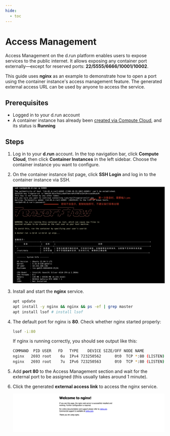```yaml
---
hide:
  - toc
---
```


# Access Management

Access Management on the d.run platform enables users to expose services to the public internet. It allows exposing any container port externally—except for reserved ports: **22/5555/6666/10001/10002**.

This guide uses **nginx** as an example to demonstrate how to open a port using the container instance's access management feature. The generated external access URL can be used by anyone to access the service.

## Prerequisites

- Logged in to your d.run account
- A container instance has already been [created via Compute Cloud](../instance.md), and its status is **Running**

## Steps

1. Log in to your **d.run** account. In the top navigation bar, click **Compute Cloud**, then click **Container Instances** in the left sidebar. Choose the container instance you want to configure.

    <!-- ![Container Instance List](../images/ins1.png) -->

2. On the container instance list page, click **SSH Login** and log in to the container instance via SSH.

    <!-- ![SSH Login 1](../images/sshsecret.png) -->
    
    ![SSH Login 2](../images/terminal1.jpeg)

3. Install and start the **nginx** service.

    ```bash
    apt update
    apt install -y nginx && nginx && ps -ef | grep master
    apt install lsof # install lsof
    ```

4. The default port for nginx is **80**. Check whether nginx started properly:

    ```bash
    lsof -i:80
    ```
    
    If nginx is running correctly, you should see output like this:

    ```bash
    COMMAND  PID USER   FD   TYPE    DEVICE SIZE/OFF NODE NAME
    nginx   2693 root    6u  IPv4 723250562      0t0  TCP *:80 (LISTEN)
    nginx   2693 root    7u  IPv6 723250563      0t0  TCP *:80 (LISTEN)
    ```

5. Add **port 80** to the Access Management section and wait for the external port to be assigned (this usually takes around 1 minute).

    <!-- ![Open Port 2](../images/openport2.png)
    
    ![Open Port 3](../images/openport3.png) -->

6. Click the generated **external access link** to access the nginx service.

    ![nginx1](../images/NGINX1.png)
